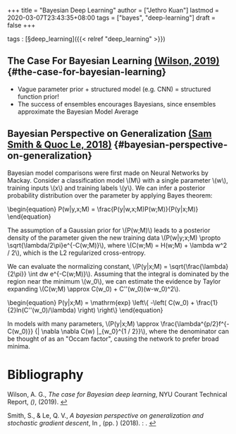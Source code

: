 +++
title = "Bayesian Deep Learning"
author = ["Jethro Kuan"]
lastmod = 2020-03-07T23:43:35+08:00
tags = ["bayes", "deep-learning"]
draft = false
+++

tags
: [§deep\_learning]({{< relref "deep_learning" >}})


## The Case For Bayesian Learning <a id="179a446e344f34ef9150164c2bd666ae" href="#wilson2019bayesian">(Wilson, 2019)</a> {#the-case-for-bayesian-learning}

-   Vague parameter prior + structured model (e.g. CNN) = structured
    function prior!
-   The success of ensembles encourages Bayesians, since ensembles
    approximate the Bayesian Model Average


## Bayesian Perspective on Generalization <a id="b9a995db75df332d755d4fb40282c70d" href="#smith_quoc_bayes_generalization_sgd">(Sam Smith \& Quoc Le, 2018)</a> {#bayesian-perspective-on-generalization}

Bayesian model comparisons were first made on Neural Networks by
Mackay. Consider a classification model \\(M\\) with a single parameter
\\(w\\), training inputs \\(x\\) and training labels \\(y\\). We can infer a
posterior probability distribution over the parameter by applying
Bayes theorem:

\begin{equation}
  P(w|y,x;M) = \frac{P(y|w,x;M)P(w;M)}{P(y|x;M)}
\end{equation}

The assumption of a Gaussian prior for \\(P(w;M)\\) leads to a posterior
density of the parameter given the new training data \\(P(w|y;x;M)
\propto \sqrt{\lambda/2\pi}e^{-C(w;M)}\\), where \\(C(w;M) = H(w;M) +
\lambda w^2 / 2\\), which is the L2 regularized cross-entropy.

We can evaluate the normalizing constant, \\(P(y|x;M) =
\sqrt{\frac{\lambda}{2\pi}} \int dw e^{-C(w;M)}\\). Assuming that the
integral is dominated by the region near the minimum \\(w\_0\\), we can
estimate the evidence by Taylor expanding \\(C(w;M) \approx C(w\_0) +
C''(w\_0)(w-w\_0)^2\\).

\begin{equation}
  P(y|x;M) = \mathrm{exp} \left\\{ -\left( C(w\_0) +
      \frac{1}{2}ln(C''(w\_0)/\lambda) \right) \right\\}
\end{equation}

In models with many parameters, \\(P(y|x;M) \approx
\frac{\lambda^{p/2}f^{-C(w\_0)}} {| \nabla \nabla C(w) |\_{w\_0}^{1 / 2}}\\),
where the denominator can be thought of as an "Occam factor", causing
the network to prefer broad minima.

# Bibliography
<a id="wilson2019bayesian" target="_blank">Wilson, A. G., *The case for Bayesian deep learning*, NYU Courant Technical Report, *()*,  (2019). </a> [↩](#179a446e344f34ef9150164c2bd666ae)

<a id="smith_quoc_bayes_generalization_sgd" target="_blank">Smith, S., & Le, Q. V., *A bayesian perspective on generalization and stochastic gradient descent*, In ,  (pp. ) (2018). : .</a> [↩](#b9a995db75df332d755d4fb40282c70d)
